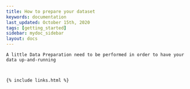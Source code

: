 ```yaml
---
title: How to prepare your dataset
keywords: documentation
last_updated: October 15th, 2020
tags: [getting_started]
sidebar: mydoc_sidebar
layout: docs
---
```


    A little Data Preparation need to be performed in order to have your data up-and-running



    {% include links.html %}

    